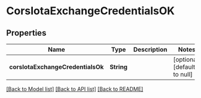 # CorsIotaExchangeCredentialsOK

## Properties

| Name                              | Type       | Description | Notes                        |
| --------------------------------- | ---------- | ----------- | ---------------------------- |
| **corsIotaExchangeCredentialsOk** | **String** |             | [optional] [default to null] |

[[Back to Model list]](../README.md#documentation-for-models) [[Back to API list]](../README.md#documentation-for-api-endpoints) [[Back to README]](../README.md)
